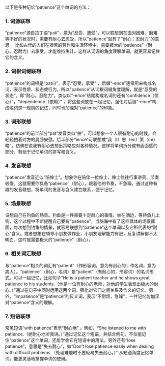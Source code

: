 以下是多种记忆“patience”这个单词的方法：

### 1. 词源联想
“patience”源自拉丁语“pati”，意为“忍受、遭受”。可以联想到在面对困难、磨难等不好的状况时，需要有耐心去忍受，所以“patience”就有了“耐心；忍耐力”的意思 。比如古代的人们在艰苦的劳作和生活环境中，需要极大的“patience”（耐心、忍耐力）去承受，才能维持生计。这样从词源的角度理解单词，就更容易记住它的含义。

### 2. 词根词缀联想
“patience”的词根是“pat(i)”，表示“忍受，承受” ，后缀“-ence”通常用来构成名词，表示性质、状态或行为。所以“patience”从词根词缀角度理解，就是“忍受的状态”，即“耐心，忍耐力”。类似以“-ence”结尾构成名词的还有“confidence（信心）”，“dependence（依赖）” ，将这些词放在一起记忆，强化对后缀“-ence”构成名词这一规则的记忆，同时也加深对“patience”的印象。

### 3. 词形联想
“patience”的前半部分“pat”发音类似“拍”，可以想象一个人很有耐心的时候，会轻轻拍着对方的肩膀安慰。后半部分“ience”可联想成“我（I）恩（en）策（ce）略”，仿佛在说我有耐心去想出策略应对各种情况。这样将单词拆分成有画面感的部分，有助于记忆单词的拼写和含义。

### 4. 发音联想
“patience”发音近似“陪绅士”。想象你在陪伴一位绅士，绅士往往行事讲究、节奏较慢，这就需要你具备“patience”（耐心），跟着他的节奏，不急躁。通过这种有趣的发音联想，将单词的发音与含义建立联系，便于记忆。

### 5. 场景联想
设想自己在钓鱼的场景。钓鱼是一件需要十足耐心的事情，坐在湖边，等待鱼儿上钩，这个过程中不断提醒自己要有“patience”。当脑海中有了这样具体的场景画面，每次想到钓鱼的情景，就容易联想到“patience”这个单词以及它所代表的“耐心”含义。或者想象在辅导小朋友做作业，小朋友理解能力有限，反复讲解都不太明白，这时就需要极大的“patience”（耐心）。

### 6. 相关词汇联想
与“patience”相关的词汇有“patient”（作形容词，意为有耐心的；作名词，意为病人）。“patience”（耐心，名词）是“patient”（有耐心的，形容词）的名词形式。可以一起记忆，比如句子“He is a patient teacher and he shows great patience to his students.（他是一位有耐心的老师，对他的学生表现出极大的耐心。）”通过在句子中同时运用这两个词，强化对它们之间关系及含义的记忆。另外，“impatience”是“patience”的反义词，表示“不耐烦，急躁”，一并记忆能加深对“patience”含义的理解。

### 7. 短语联想
常见短语“with patience”表示“耐心地” 。例如，“She listened to me with patience.（她耐心地听我讲。）”通过记忆这个短语，并结合例句，不仅能记住“patience”这个单词，还能学会它在短语中的用法。另外还有“lose patience”，意思是“失去耐心”，如“Don't lose patience easily when dealing with difficult problems.（处理难题时不要轻易失去耐心。）” 从短语角度记忆单词，能更灵活地掌握单词的使用。 